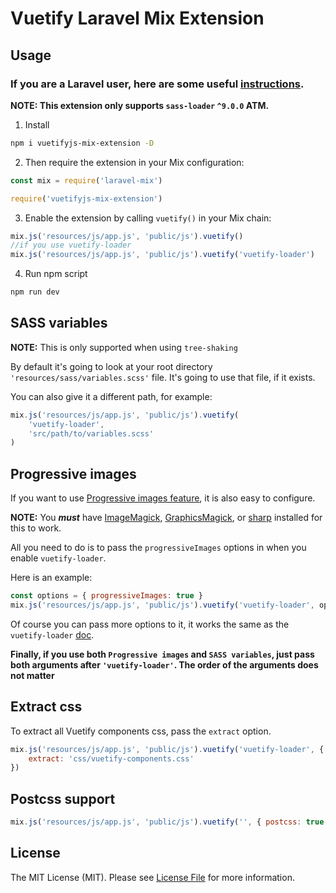 # Vuetify Laravel Mix Extension

## Usage

### If you are a Laravel user, here are some useful [instructions](https://github.com/Nothing-Works/vuetifyjs-mix-extension/blob/master/laravel.md).

**NOTE: This extension only supports `sass-loader` `^9.0.0` ATM.**

1. Install

```bash
npm i vuetifyjs-mix-extension -D
```

2. Then require the extension in your Mix configuration:

```js
const mix = require('laravel-mix')

require('vuetifyjs-mix-extension')
```

3. Enable the extension by calling `vuetify()` in your Mix chain:

```js
mix.js('resources/js/app.js', 'public/js').vuetify()
//if you use vuetify-loader
mix.js('resources/js/app.js', 'public/js').vuetify('vuetify-loader')
```

4. Run npm script

```bash
npm run dev
```

## SASS variables

**NOTE:** This is only supported when using `tree-shaking`

By default it's going to look at your root directory `'resources/sass/variables.scss'` file. It's going to use that file, if it exists.

You can also give it a different path, for example:

```js
mix.js('resources/js/app.js', 'public/js').vuetify(
    'vuetify-loader',
    'src/path/to/variables.scss'
)
```

## Progressive images

If you want to use [Progressive images feature](https://github.com/vuetifyjs/vuetify-loader#progressive-images), it is also easy to configure.

**NOTE:** You **_must_** have [ImageMagick](https://www.imagemagick.org/script/index.php), [GraphicsMagick](http://www.graphicsmagick.org/), or [sharp](https://github.com/lovell/sharp) installed for this to work.

All you need to do is to pass the `progressiveImages` options in when you enable `vuetify-loader`.

Here is an example:

```js
const options = { progressiveImages: true }
mix.js('resources/js/app.js', 'public/js').vuetify('vuetify-loader', options)
```

Of course you can pass more options to it, it works the same as the `vuetify-loader` [doc](https://github.com/vuetifyjs/vuetify-loader/blob/master/README.md#configuration).

**Finally, if you use both `Progressive images` and `SASS variables`, just pass both arguments after `'vuetify-loader'`. The order of the arguments does not matter**

## Extract css

To extract all Vuetify components css, pass the `extract` option.

```js
mix.js('resources/js/app.js', 'public/js').vuetify('vuetify-loader', {
    extract: 'css/vuetify-components.css'
})
```

## Postcss support

```js
mix.js('resources/js/app.js', 'public/js').vuetify('', { postcss: true })
```

## License

The MIT License (MIT). Please see [License File](LICENSE) for more information.
